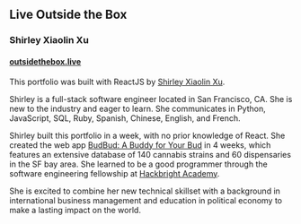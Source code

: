 ## Live Outside the Box
### Shirley Xiaolin Xu
#### [outsidethebox.live](http://outsidethebox.live)

This portfolio was built with ReactJS by [Shirley Xiaolin Xu](https://www.linkedin.com/in/shxxu/).

Shirley is a full-stack software engineer located in San Francisco, CA. She is new to the industry and eager to learn.
She communicates in Python, JavaScript, SQL, Ruby, Spanish, Chinese, English, and French.

Shirley built this portfolio in a week, with no prior knowledge of React.
She created the web app [BudBud: A Buddy for Your Bud](https://github.com/xiaolin-ninja/BudBud) in 4 weeks, which features an extensive database of 140 cannabis strains and 60 dispensaries in the SF bay area. She learned to be a good programmer through the software engineering fellowship at [Hackbright Academy](https://hackbrightacademy.com/).

She is excited to combine her new technical skillset with a background in international business management and education in political economy to make a lasting impact on the world.
